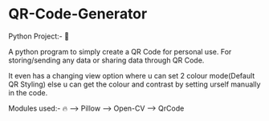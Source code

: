 # QR-Code-Generator

Python Project:- 🐍

A python program to simply create a QR Code for personal use.
For storing/sending any data or sharing data through QR Code.


It even has a changing view option where u can set 2 colour mode(Default QR Styling)
else u can get the colour and contrast by setting urself manually in the code. 


Modules used:- 🔥
--> Pillow
--> Open-CV
--> QrCode
